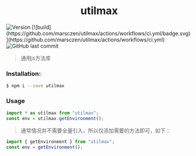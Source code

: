 <div align="center">
  <h1>utilmax</h1>
</div>
<p>
  <img alt="Version" src="https://img.shields.io/github/v/release/marsczen/utilmax.svg" />
  [![build](https://github.com/marsczen/utilmax/actions/workflows/ci.yml/badge.svg)](https://github.com/marsczen/utilmax/actions/workflows/ci.yml)
  <img alt="GitHub last commit" src="https://img.shields.io/github/last-commit/marsczen/utilmax.svg?style=popout" />
</p>

> 通用js方法库

### Installation:

```bash
$ npm i --save utilmax
```

### Usage

```javascript
import * as utilmax from "utilmax";
const env = utilmax.getEnvironment();
```


> 通常情况并不需要全量引入，所以仅添加需要的方法即可，如下：

```javascript
import { getEnvironment } from "utilmax";
const env = getEnvironment();
```
